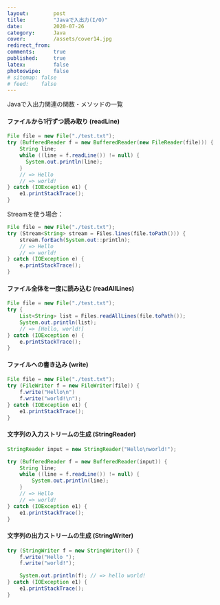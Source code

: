```yaml
---
layout:        post
title:         "Javaで入出力(I/O)"
date:          2020-07-26
category:      Java
cover:         /assets/cover14.jpg
redirect_from:
comments:      true
published:     true
latex:         false
photoswipe:    false
# sitemap: false
# feed:    false
---
```


Javaで入出力関連の関数・メソッドの一覧


#### ファイルから1行ずつ読み取り (readLine)

```java
File file = new File("./test.txt");
try (BufferedReader f = new BufferedReader(new FileReader(file))) {
    String line;
    while ((line = f.readLine()) != null) {
      System.out.println(line);
    }
    // => Hello
    // => world!
} catch (IOException e1) {
    e1.printStackTrace();
}
```

Streamを使う場合：

```java
File file = new File("./test.txt");
try (Stream<String> stream = Files.lines(file.toPath())) {
    stream.forEach(System.out::println);
    // => Hello
    // => world!
} catch (IOException e) {
    e.printStackTrace();
}
```

#### ファイル全体を一度に読み込む (readAllLines)

```java
File file = new File("./test.txt");
try {
    List<String> list = Files.readAllLines(file.toPath());
    System.out.println(list);
    // => [Hello, world!]
} catch (IOException e) {
    e.printStackTrace();
}
```

#### ファイルへの書き込み (write)

```java
File file = new File("./test.txt");
try (FileWriter f = new FileWriter(file)) {
    f.write("Hello\n")
    f.write("world!\n");
} catch (IOException e1) {
    e1.printStackTrace();
}
```

#### 文字列の入力ストリームの生成 (StringReader)

```java
StringReader input = new StringReader("Hello\nworld!");

try (BufferedReader f = new BufferedReader(input)) {
    String line;
    while ((line = f.readLine()) != null) {
        System.out.println(line);
    }
    // => Hello
    // => world!
} catch (IOException e1) {
    e1.printStackTrace();
}
```

#### 文字列の出力ストリームの生成 (StringWriter)

```java
try (StringWriter f = new StringWriter()) {
    f.write("Hello ");
    f.write("world!");

    System.out.println(f); // => hello world!
} catch (IOException e1) {
    e1.printStackTrace();
}
```
